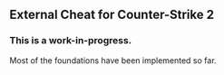 ## External Cheat for Counter-Strike 2
### This is a work-in-progress.
Most of the foundations have been implemented so far.